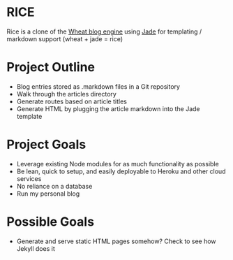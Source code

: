 RICE
====

Rice is a clone of the [Wheat blog engine](https://github.com/creationix/wheat)
using [Jade](https://github.com/visionmedia/jade/) for templating / markdown support (wheat + jade = rice)

Project Outline
===============

* Blog entries stored as .markdown files in a Git repository
* Walk through the articles directory
* Generate routes based on article titles 
* Generate HTML by plugging the article markdown into the Jade template

Project Goals
=============

* Leverage existing Node modules for as much functionality as possible
* Be lean, quick to setup, and easily deployable to Heroku and other cloud services
* No reliance on a database
* Run my personal blog

Possible Goals
==============

* Generate and serve static HTML pages somehow? Check to see how Jekyll does it